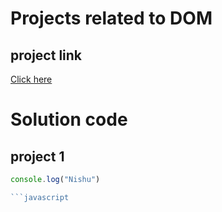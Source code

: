 # Projects related to DOM

## project link
[Click here]()


# Solution code

## project 1

```javascript
console.log("Nishu")

```javascript